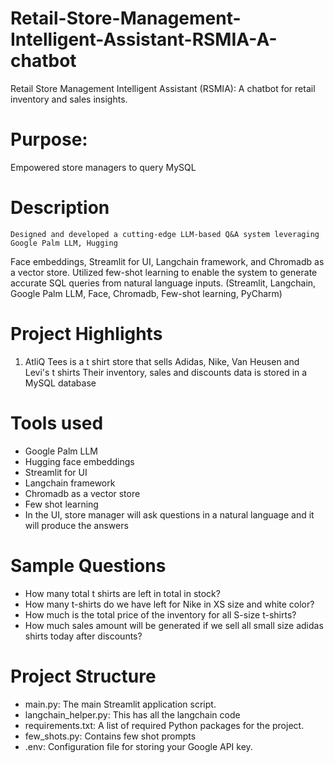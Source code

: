 # Retail-Store-Management-Intelligent-Assistant-RSMIA-A-chatbot
Retail Store Management Intelligent Assistant (RSMIA): A chatbot for retail inventory and sales insights.

# Purpose:
  Empowered store managers to query MySQL

# Description
    Designed and developed a cutting-edge LLM-based Q&A system leveraging Google Palm LLM, Hugging
Face embeddings, Streamlit for UI, Langchain framework, and Chromadb as a vector store. Utilized few-shot learning to enable the system to generate accurate SQL queries from natural language inputs.
(Streamlit, Langchain, Google Palm LLM, Face, Chromadb, Few-shot learning, PyCharm)

# Project Highlights
1. AtliQ Tees is a t shirt store that sells Adidas, Nike, Van Heusen and Levi's t shirts
Their inventory, sales and discounts data is stored in a MySQL database

# Tools used
- Google Palm LLM
- Hugging face embeddings
- Streamlit for UI
- Langchain framework
- Chromadb as a vector store
- Few shot learning
- In the UI, store manager will ask questions in a natural language and it will produce the answers

# Sample Questions
- How many total t shirts are left in total in stock?
- How many t-shirts do we have left for Nike in XS size and white color?
- How much is the total price of the inventory for all S-size t-shirts?
- How much sales amount will be generated if we sell all small size adidas shirts today after discounts?

# Project Structure
- main.py: The main Streamlit application script.
- langchain_helper.py: This has all the langchain code
- requirements.txt: A list of required Python packages for the project.
- few_shots.py: Contains few shot prompts
- .env: Configuration file for storing your Google API key.





